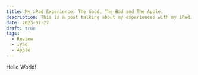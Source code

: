 ```yaml
---
title: My iPad Experience: The Good, The Bad and The Apple.
description: This is a post talking about my experiences with my iPad.
date: 2023-07-27
draft: true
tags:
  - Review
  - iPad
  - Apple
---
```


Hello World!
